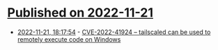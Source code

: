 # [Published on 2022-11-21](index.md)

* [2022-11-21, 18:17:54](https://news.ycombinator.com/item?id=33695886) - [CVE-2022-41924 – tailscaled can be used to remotely execute code on Windows](https://emily.id.au/tailscale)

